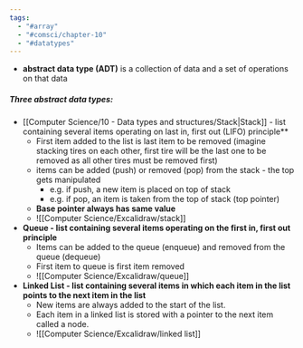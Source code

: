 ```yaml
---
tags:
  - "#array"
  - "#comsci/chapter-10"
  - "#datatypes"
---
```

- **abstract data type (ADT)** is a collection of data and a set of operations on that data

##### Three abstract data types:
- [[Computer Science/10 - Data types and structures/Stack|Stack]] - list containing several items operating on last in, first out (LIFO) principle**
	- First item added to the list is last item to be removed (imagine stacking tires on each other, first tire will be the last one to be removed as all other tires must be removed first)
	- items can be added (push) or removed (pop) from the stack - the top gets manipulated
		- e.g. if push, a new item is placed on top of stack
		- e.g. if pop, an item is taken from the top of stack (top pointer)
	- **Base pointer always has same value**
	- ![[Computer Science/Excalidraw/stack]]
- **Queue - list containing several items operating on the first in, first out principle**
	- Items can be added to the queue (enqueue) and removed from the queue (dequeue)
	- First item to queue is first item removed
	- ![[Computer Science/Excalidraw/queue]]
- **Linked List - list containing several items in which each item in the list points to the next item in the list**
	- New items are always added to the start of the list. 
	- Each item in a linked list is stored with a pointer to the next item called a node.
	- ![[Computer Science/Excalidraw/linked list]]